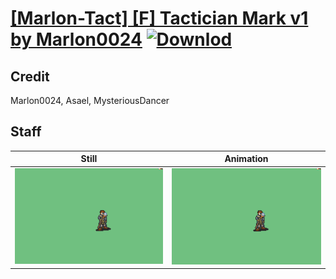 # [\[Marlon-Tact\] \[F\] Tactician Mark v1 by Marlon0024](./) [![Downlod](https://img.shields.io/badge/Download--red?style=social&logo=github)](https://minhaskamal.github.io/DownGit/#/home?url=https://github.com/Klokinator/FE-Repo/tree/main/Battle%20Animations%2FMagi%20-%20Special%2F%5BMarlon-Tact%5D%20%5BF%5D%20Tactician%20Mark%20v1%20by%20Marlon0024%2F7.%20Staff)

## Credit

Marlon0024, Asael, MysteriousDancer

## Staff

| Still | Animation |
| :---: | :-------: |
| ![Staff still](./Staff_000.png) | ![Staff animation](./Staff.gif) |
